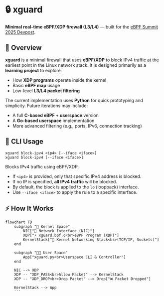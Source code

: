 # 🔒 xguard

**Minimal real-time eBPF/XDP firewall (L3/L4)** — built for the [eBPF Summit 2025 Devpost](https://ebpf-summit-2025.devpost.com).


## 📖 Overview

**xguard** is a minimal firewall that uses **eBPF/XDP** to block IPv4 traffic at the earliest point in the Linux network stack. It is designed primarily as a **learning project** to explore:

- How **XDP programs** operate inside the kernel
- Basic **eBPF map** usage
- Low-level **L3/L4 packet filtering**

The current implementation uses **Python** for quick prototyping and simplicity. Future iterations may include:

- A full **C-based eBPF + userspace** version
- A **Go-based userspace** implementation
- More advanced filtering (e.g., ports, IPv6, connection tracking)

## 🧰 CLI Usage

```
xguard block-ipv4 <ip4> [--iface <iface>]
xguard block-ipv4 [--iface <iface>]
```

Blocks IPv4 traffic using eBPF/XDP.

- If `<ip4>` is provided, only that specific IPv4 address is blocked.
- If no IP is specified, **all IPv4 traffic** will be blocked.
- By default, the block is applied to the `lo` (loopback) interface.
- Use `--iface <iface>` to apply the rule to a specific interface.


## ⚡ How It Works
```mermaid
flowchart TD
    subgraph "🧱 Kernel Space"
        NIC["📡 Network Interface (NIC)"]
        XDP["⚡ xguard.bpf.c<br>eBPF Program (XDP)"]
        KernelStack["🧠 Kernel Networking Stack<br>(TCP/IP, Sockets)"]
    end

    subgraph "👨‍💻 User Space"
        App["xguard.py<br>Userspace CLI & Controller"]
    end

    NIC --> XDP
    XDP -- "XDP_PASS<br>Allow Packet" --> KernelStack
    XDP -- "XDP_DROP<br>Drop Packet" --> Drop["❌ Packet Dropped"]

    KernelStack --> App
    ```

